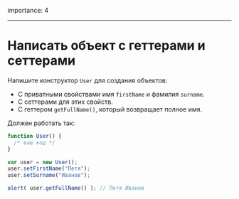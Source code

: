 importance: 4

---

# Написать объект с геттерами и сеттерами

Напишите конструктор `User` для создания объектов:

- С приватными свойствами имя `firstName` и фамилия `surname`.
- С сеттерами для этих свойств.
- С геттером `getFullName()`, который возвращает полное имя.

Должен работать так:

```js
function User() {
  /* ваш код */
}

var user = new User();
user.setFirstName("Петя");
user.setSurname("Иванов");

alert( user.getFullName() ); // Петя Иванов
```

